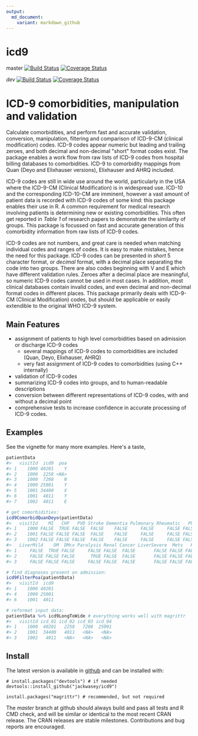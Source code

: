 ```yaml
---
output:
  md_document:
    variant: markdown_github
---
```


<!-- README.md is generated from README.Rmd. Please edit that file -->

# icd9

master [![Build Status](https://travis-ci.org/jackwasey/icd9.svg?branch=master)](https://travis-ci.org/jackwasey/icd9) [![Coverage Status](https://coveralls.io/repos/jackwasey/icd9/badge.svg?branch=master)](https://coveralls.io/r/jackwasey/icd9?branch=master)

_dev_ [![Build Status](https://travis-ci.org/jackwasey/icd9.png?branch=rcpp-optim)](https://travis-ci.org/jackwasey/icd9) 
[![Coverage Status](https://coveralls.io/repos/jackwasey/icd9/badge.svg?branch=rcpp-optim)](https://coveralls.io/r/jackwasey/icd9?branch=rcpp-optim)

# ICD-9 comorbidities, manipulation and validation

Calculate comorbidities, and perform fast and accurate validation, conversion, manipulation, filtering and comparison of ICD-9-CM (clinical modification) codes. ICD-9 codes appear numeric but leading and trailing zeroes, and both decimal and non-decimal "short" format codes exist. The package enables a work flow from raw lists of ICD-9 codes from hospital billing databases to comorbidities. ICD-9 to comorbidity mappings from Quan (Deyo and Elixhauser versions), Elixhauser and AHRQ included.

ICD-9 codes are still in wide use around the world, particularly in the USA where the ICD-9-CM (Clinical Modification) is in widespread use. ICD-10 and the corresponding ICD-10-CM are imminent, however a vast amount of patient data is recorded with ICD-9 codes of some kind: this package enables their use in R. A common requirement for medical research involving patients is determining new or existing comorbidities. This often get reported in *Table 1* of research papers to demonstrate the similarity of groups. This package is focussed on fast and accurate generation of this comorbidity information from raw lists of ICD-9 codes.

ICD-9 codes are not numbers, and great care is needed when matching individual codes and ranges of codes. It is easy to make mistakes, hence the need for this package. ICD-9 codes can be presented in *short* 5 character format, or *decimal* format, with a decimal place separating the code into two groups. There are also codes beginning with V and E which have different validation rules. Zeroes after a decimal place are meaningful, so numeric ICD-9 codes cannot be used in most cases. In addition, most clinical databases contain invalid codes, and even decimal and non-decimal format codes in different places. This package primarily deals with ICD-9-CM (Clinical Modification) codes, but should be applicable or easily extendible to the original WHO ICD-9 system.

## Main Features

 * assignment of patients to high level comorbidities based on admission or discharge ICD-9 codes
     * several mappings of ICD-9 codes to comorbidities are included (Quan, Deyo, Elixhauser, AHRQ)
     * very fast assignment of ICD-9 codes to comorbidities (using C++ internally)
 * validation of ICD-9 codes
 * summarizing ICD-9 codes into groups, and to human-readable descriptions
 * conversion between different representations of ICD-9 codes, with and without a decimal point
 * comprehensive tests to increase confidence in accurate processing of ICD-9 codes.

## Examples

See the vignette for many more examples. Here's a taste, 


```r
patientData
#>   visitId  icd9  poa
#> 1    1000 40201    Y
#> 2    1000  2258 <NA>
#> 3    1000  7208    N
#> 4    1000 25001    Y
#> 5    1001 34400    X
#> 6    1001  4011    Y
#> 7    1002  4011    E

# get comorbidities:
icd9ComorbidQuanDeyo(patientData)
#>   visitId    MI   CHF   PVD Stroke Dementia Pulmonary Rheumatic   PUD
#> 1    1000 FALSE  TRUE FALSE  FALSE    FALSE     FALSE     FALSE FALSE
#> 2    1001 FALSE FALSE FALSE  FALSE    FALSE     FALSE     FALSE FALSE
#> 3    1002 FALSE FALSE FALSE  FALSE    FALSE     FALSE     FALSE FALSE
#>   LiverMild    DM  DMcx Paralysis Renal Cancer LiverSevere  Mets   HIV
#> 1     FALSE  TRUE FALSE     FALSE FALSE  FALSE       FALSE FALSE FALSE
#> 2     FALSE FALSE FALSE      TRUE FALSE  FALSE       FALSE FALSE FALSE
#> 3     FALSE FALSE FALSE     FALSE FALSE  FALSE       FALSE FALSE FALSE

# find diagnoses present on admission:
icd9FilterPoa(patientData)
#>   visitId  icd9
#> 1    1000 40201
#> 4    1000 25001
#> 6    1001  4011

# reformat input data:
patientData %>% icd9LongToWide # everything works well with magrittr
#>   visitId icd_01 icd_02 icd_03 icd_04
#> 1    1000  40201   2258   7208  25001
#> 2    1001  34400   4011   <NA>   <NA>
#> 3    1002   4011   <NA>   <NA>   <NA>
```


## Install

The latest version is available in [github](https://github.com/jackwasey/icd9) and can be installed with:

    # install.packages("devtools") # if needed
    devtools::install_github("jackwasey/icd9")

    install.packages("magrittr") # recommended, but not required

The _master_ branch at github should always build and pass all tests and R CMD check, and will be similar or identical to the most recent CRAN release. The CRAN releases are stable milestones. Contributions and bug reports are encouraged.

